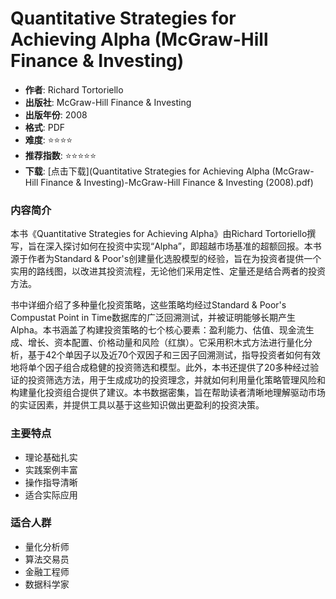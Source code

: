 # Quantitative Strategies for Achieving Alpha (McGraw-Hill Finance & Investing)

- **作者**: Richard Tortoriello
- **出版社**: McGraw-Hill Finance & Investing
- **出版年份**: 2008
- **格式**: PDF
- **难度**: ⭐⭐⭐⭐
- **推荐指数**: ⭐⭐⭐⭐⭐
- **下载**: [点击下载](Quantitative Strategies for Achieving Alpha (McGraw-Hill Finance & Investing)-McGraw-Hill Finance & Investing (2008).pdf)

### 内容简介

本书《Quantitative Strategies for Achieving Alpha》由Richard Tortoriello撰写，旨在深入探讨如何在投资中实现“Alpha”，即超越市场基准的超额回报。本书源于作者为Standard & Poor's创建量化选股模型的经验，旨在为投资者提供一个实用的路线图，以改进其投资流程，无论他们采用定性、定量还是结合两者的投资方法。

书中详细介绍了多种量化投资策略，这些策略均经过Standard & Poor's Compustat Point in Time数据库的广泛回溯测试，并被证明能够长期产生Alpha。本书涵盖了构建投资策略的七个核心要素：盈利能力、估值、现金流生成、增长、资本配置、价格动量和风险（红旗）。它采用积木式方法进行量化分析，基于42个单因子以及近70个双因子和三因子回溯测试，指导投资者如何有效地将单个因子组合成稳健的投资筛选和模型。此外，本书还提供了20多种经过验证的投资筛选方法，用于生成成功的投资理念，并就如何利用量化策略管理风险和构建量化投资组合提供了建议。本书数据密集，旨在帮助读者清晰地理解驱动市场的实证因素，并提供工具以基于这些知识做出更盈利的投资决策。

### 主要特点

- 理论基础扎实
- 实践案例丰富
- 操作指导清晰
- 适合实际应用

### 适合人群

- 量化分析师
- 算法交易员
- 金融工程师
- 数据科学家